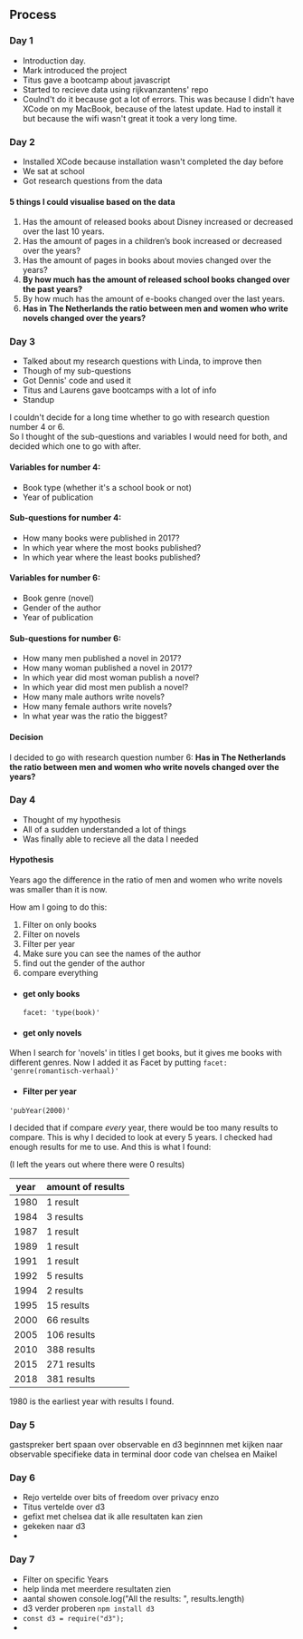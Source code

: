 ## Process

### Day 1

- Introduction day.
- Mark introduced the project
- Titus gave a bootcamp about javascript
- Started to recieve data using rijkvanzantens' repo
- Coulnd't do it because got a lot of errors. This was because I didn't have XCode on my MacBook, because of the latest update. Had to install it but because the wifi wasn't great it took a very long time.

### Day 2
- Installed XCode because installation wasn't completed the day before
- We sat at school
- Got research questions from the data

#### 5 things I could visualise based on the data

1. Has the amount of released books about Disney increased or decreased over the last 10 years.
2. Has the amount of pages in a children’s book increased or decreased over the years?
3. Has the amount of pages in books about movies changed over the years?
4. __By how much has the amount of released school books changed over the past years?__
5. By how much has the amount of e-books changed over the last years.
6. __Has in The Netherlands the ratio between men and women who write novels changed over the years?__



### Day 3

- Talked about my research questions with Linda, to improve then
- Though of my sub-questions
- Got Dennis' code and used it
- Titus and Laurens gave bootcamps with a lot of info
- Standup

I couldn't decide for a long time whether to go with research question number 4 or 6.  
So I thought of the sub-questions and variables I would need for both, and decided which one to go with after.

#### Variables for number 4:
- Book type (whether it's a school book or not)
- Year of publication

#### Sub-questions for number 4:
- How many books were published in 2017?
- In which year where the most books published?
- In which year where the least books published?

#### Variables for number 6:
- Book genre (novel)
- Gender of the author
- Year of publication

#### Sub-questions for number 6:
- How many men published a novel in 2017?
- How many woman published a novel in 2017?
- In which year did most woman publish a novel?
- In which year did most men publish a novel?
- How many male authors write novels?
- How many female authors write novels?
- In what year was the ratio the biggest?


#### Decision
I decided to go with research question number 6:
__Has in The Netherlands the ratio between men and women who write novels changed over the years?__

### Day 4

- Thought of my hypothesis
- All of a sudden understanded a lot of things
- Was finally able to recieve all the data I needed

#### Hypothesis
Years ago the difference in the ratio of men and women who write novels was smaller than it is now.

How am I going to do this:
1. Filter on only books
2. Filter on novels
3. Filter per year
4. Make sure you can see the names of the author
5. find out the gender of the author
6. compare everything


- #### get only books
   `facet: 'type(book)'`
- #### get only novels
When I search for 'novels' in titles I get books, but it gives me books with different genres. Now I added it as Facet by putting `facet: 'genre(romantisch-verhaal)'`
- #### Filter per year
`'pubYear(2000)'`


I decided that if compare *every* year, there would be too many results to compare. This is why I decided to look at every 5 years. I checked had enough results for me to use. And this is what I found:

(I left the years out where there were 0 results)

| year | amount of results |
|------|-------------------|
| 1980 | 1 result          |
| 1984 | 3 results         |
| 1987 | 1 result          |
| 1989 | 1 result     	   |
| 1991 | 1 result      	   |
| 1992 | 5 results         |
| 1994 | 2 results         |
| 1995 | 15 results        |
| 2000 | 66 results        |
| 2005 | 106 results       |
| 2010 | 388 results       |
| 2015 | 271 results       |
| 2018 | 381 results       |

1980 is the earliest year with results I found.


### Day 5
gastspreker bert spaan over observable en d3
beginnnen met kijken naar observable
specifieke data in terminal door code van chelsea en Maikel

### Day 6

- Rejo vertelde over bits of freedom over privacy enzo
- Titus vertelde over d3
- gefixt met chelsea dat ik alle resultaten kan zien
- gekeken naar d3
-

### Day 7
- Filter on specific Years
- help linda met meerdere resultaten zien
- aantal showen console.log("All the results: ", results.length)
- d3 verder proberen `npm install d3`
- `const d3 = require("d3");`
-
